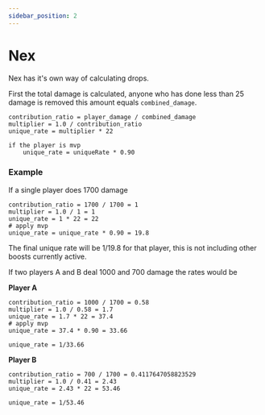 ```yaml
---
sidebar_position: 2
---
```

# Nex

Nex has it's own way of calculating drops. 

First the total damage is calculated, anyone who has done less than 25 damage is removed this amount equals `combined_damage`. 


```
contribution_ratio = player_damage / combined_damage
multiplier = 1.0 / contribution_ratio
unique_rate = multiplier * 22

if the player is mvp
    unique_rate = uniqueRate * 0.90
```

### Example

If a single player does 1700 damage 

```
contribution_ratio = 1700 / 1700 = 1
multiplier = 1.0 / 1 = 1
unique_rate = 1 * 22 = 22
# apply mvp
unique_rate = unique_rate * 0.90 = 19.8
```

The final unique rate will be 1/19.8 for that player, this is not including other boosts currently active.

If two players A and B deal 1000 and 700 damage the rates would be 

**Player A**
```
contribution_ratio = 1000 / 1700 = 0.58
multiplier = 1.0 / 0.58 = 1.7
unique_rate = 1.7 * 22 = 37.4
# apply mvp
unique_rate = 37.4 * 0.90 = 33.66

unique_rate = 1/33.66
```

**Player B**
```
contribution_ratio = 700 / 1700 = 0.4117647058823529
multiplier = 1.0 / 0.41 = 2.43
unique_rate = 2.43 * 22 = 53.46

unique_rate = 1/53.46
```